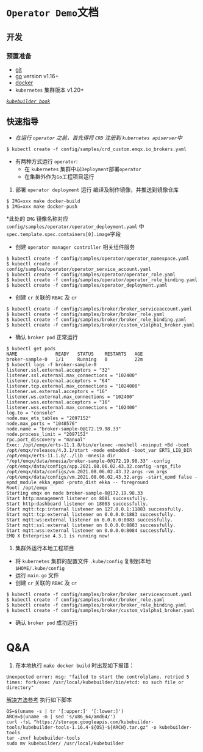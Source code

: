 # `Operator Demo`文档 

## 开发

### 预置准备
* [git](https://git-scm.com/downloads)
* [go](https://golang.org/dl/) version v1.16+
* [docker](https://docs.docker.com/get-docker/)
* `kubernetes` 集群版本 v1.20+

*[`kubebuilder book`](https://book.kubebuilder.io/)*

## 快速指导

* *在运行 `operator` 之前，首先得将 `CRD` 注册到 `kubernetes apiserver`中*
```
$ kubectl create -f config/samples/crd_custom.emqx.io_brokers.yaml
```
* 有两种方式运行 `operator`:
  * 在 `kubernetes` 集群中以`Deployment`部署`operator`
  * 在集群外作为`Go`工程项目运行
1. 部署 `operator deployment` 运行
编译及制作镜像，并推送到镜像仓库
```
$ IMG=xxx make docker-build
$ IMG=xxx make docker-push
```
*此处的 `IMG` 镜像名称对应 `config/samples/operator/operator_deployment.yaml` 中 `spec.template.spec.containers[0].image`字段
* 创建 `operator manager controller` 相关组件服务
```
$ kubectl create -f config/samples/operator/operator_namespace.yaml
$ kubectl create -f config/samples/operator/operator_service_account.yaml
$ kubectl create -f config/samples/operator/operator_role.yaml
$ kubectl create -f config/samples/operator/operator_role_binding.yaml
$ kubectl create -f config/samples/operator_deployment.yaml
```
* 创建 `cr` 关联的 `RBAC` 及 `cr`
```
$ kubectl create -f config/samples/broker/broker_serviceaccount.yaml
$ kubectl create -f config/samples/broker/broker_role.yaml
$ kubectl create -f config/samples/broker/broker_role_binding.yaml
$ kubectl create -f config/samples/broker/custom_v1alpha1_broker.yaml
```
* 确认 `broker pod` 正常运行
```
$ kubectl get pods               
NAME              READY   STATUS    RESTARTS   AGE
broker-sample-0   1/1     Running   0          22m
$ kubectl logs -f broker-sample-0
listener.ssl.external.acceptors = "32"
listener.ssl.external.max_connections = "102400"
listener.tcp.external.acceptors = "64"
listener.tcp.external.max_connections = "1024000"
listener.ws.external.acceptors = "16"
listener.ws.external.max_connections = "102400"
listener.wss.external.acceptors = "16"
listener.wss.external.max_connections = "102400"
log.to = "console"
node.max_ets_tables = "2097152"
node.max_ports = "1048576"
node.name = "broker-sample-0@172.19.98.33"
node.process_limit = "2097152"
rpc.port_discovery = "manual"
Exec: /opt/emqx/erts-11.1.8/bin/erlexec -noshell -noinput +Bd -boot /opt/emqx/releases/4.3.1/start -mode embedded -boot_var ERTS_LIB_DIR /opt/emqx/erts-11.1.8/../lib -mnesia dir "/opt/emqx/data/mnesia/broker-sample-0@172.19.98.33" -config /opt/emqx/data/configs/app.2021.08.06.02.43.32.config -args_file /opt/emqx/data/configs/vm.2021.08.06.02.43.32.args -vm_args /opt/emqx/data/configs/vm.2021.08.06.02.43.32.args -start_epmd false -epmd_module ekka_epmd -proto_dist ekka -- foreground
Root: /opt/emqx
Starting emqx on node broker-sample-0@172.19.98.33
Start http:management listener on 8081 successfully.
Start http:dashboard listener on 18083 successfully.
Start mqtt:tcp:internal listener on 127.0.0.1:11883 successfully.
Start mqtt:tcp:external listener on 0.0.0.0:1883 successfully.
Start mqtt:ws:external listener on 0.0.0.0:8083 successfully.
Start mqtt:ssl:external listener on 0.0.0.0:8883 successfully.
Start mqtt:wss:external listener on 0.0.0.0:8084 successfully.
EMQ X Enterprise 4.3.1 is running now!
```
1. 集群外运行本地工程项目
* 将 `kubernetes` 集群的配置文件 `.kube/config` 复制到本地 `$HOME/.kube/config`
* 运行 `main.go` 文件
* 创建 `cr` 关联的 `RBAC` 及 `cr`
```
$ kubectl create -f config/samples/broker/broker_serviceaccount.yaml
$ kubectl create -f config/samples/broker/broker_role.yaml
$ kubectl create -f config/samples/broker/broker_role_binding.yaml
$ kubectl create -f config/samples/broker/custom_v1alpha1_broker.yaml
```
* 确认 `broker pod` 成功运行


# Q&A
1. 在本地执行 `make docker build` 时出现如下报错：
```
Unexpected error: msg: "failed to start the controlplane. retried 5 times: fork/exec /usr/local/kubebuilder/bin/etcd: no such file or directory"
```
[解决方法参考](https://github.com/kubernetes-sigs/kubebuilder/issues/1599)
执行如下脚本
```
OS=$(uname -s | tr '[:upper:]' '[:lower:]')
ARCH=$(uname -m | sed 's/x86_64/amd64/')
curl -fsL "https://storage.googleapis.com/kubebuilder-tools/kubebuilder-tools-1.16.4-${OS}-${ARCH}.tar.gz" -o kubebuilder-tools
tar -zvxf kubebuilder-tools
sudo mv kubebuilder/ /usr/local/kubebuilder
```
  

